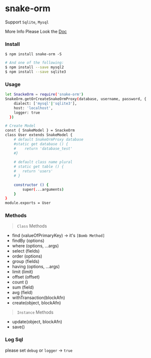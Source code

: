 # snake-orm
Support `Sqlite`, `Mysql`

More Info Please Look the [Doc](https://github.com/snake-npms/snake-orm/wiki)

### Install 

```
$ npm install snake-orm -S
```

```bash
# And one of the following:
$ npm install --save mysql2
$ npm install --save sqlite3
```

### Usage
```bash
let SnackeOrm = require('snake-orm')
SnakeOrm.getOrCreateSnakeOrmProxy(database, username, password, {
    dialect: ['mysql'|'sqlite3'], 
    host: 'localhost', 
    logger: true
  })

# Create Model
const { SnakeModel } = SnackeOrm
class User extends SnakeModel {
    # default SnakeOrmProxy database
	#static get database () {
	#    return 'database_test'
	#}
	
	# default class name plural
	# static get table () {
	# 	return 'users'
	# }
	
	constructor () {
		super(...arguments)
	}
}
module.exports = User
```

### Methods
> `Class` Methods
- find (valueOfPrimaryKey) -> it's `[Bomb Method]`
- findBy (options)
- where (options, ...args)
- select (fields) 
- order (options)
- group (fields)
- having (options, ...args) 
- limit (limit)
- offset (offset)
- count ()
- sum (field)
- avg (field)
- withTransaction(blockAfn)
- create(object, blockAfn)
> `Instance` Methods
- update(object, blockAfn)
- save()
### Log Sql
please set `debug` or `logger` -> `true`
